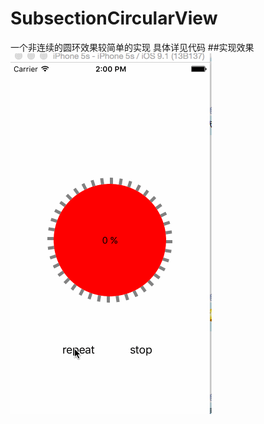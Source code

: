 # SubsectionCircularView
一个非连续的圆环效果较简单的实现 具体详见代码
##实现效果
![SubsectionCircularView icon](https://github.com/honzon-0/SubsectionCircularView/blob/master/Examle/source/CircularViewGif.gif)

